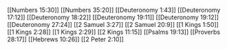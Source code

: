 [[Numbers 15:30]]
[[Numbers 35:20]]
[[Deuteronomy 1:43]]
[[Deuteronomy 17:12]]
[[Deuteronomy 18:22]]
[[Deuteronomy 19:11]]
[[Deuteronomy 19:12]]
[[Deuteronomy 27:24]]
[[2 Samuel 3:27]]
[[2 Samuel 20:9]]
[[1 Kings 1:50]]
[[1 Kings 2:28]]
[[1 Kings 2:29]]
[[2 Kings 11:15]]
[[Psalms 19:13]]
[[Proverbs 28:17]]
[[Hebrews 10:26]]
[[2 Peter 2:10]]
